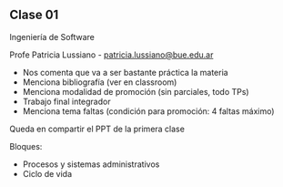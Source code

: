 ## Clase 01

Ingeniería de Software

Profe Patricia Lussiano - patricia.lussiano@bue.edu.ar

- Nos comenta que va a ser bastante práctica la materia
- Menciona bibliografía (ver en classroom)
- Menciona modalidad de promoción (sin parciales, todo TPs)
- Trabajo final integrador
- Menciona tema faltas (condición para promoción: 4 faltas máximo)

Queda en compartir el PPT de la primera clase

Bloques:

- Procesos y sistemas administrativos
- Ciclo de vida
